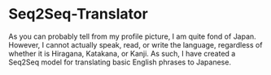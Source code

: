 # Seq2Seq-Translator
As you can probably tell from my profile picture, I am quite fond of Japan. However, I cannot actually speak, read, or write the language, regardless of whether it is Hiragana, Katakana, or Kanji. As such, I have created a Seq2Seq model for translating basic English phrases to Japanese.
